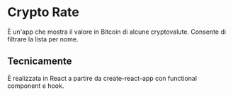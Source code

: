 # Crypto Rate

È un'app che mostra il valore in Bitcoin di alcune cryptovalute. Consente di filtrare la lista per nome.

## Tecnicamente

È realizzata in React a partire da create-react-app con functional component e hook.
